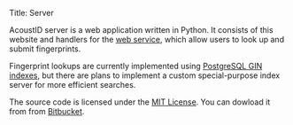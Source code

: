 Title: Server

AcoustID server is a web application written in Python. It consists of this
website and handlers for the [web service](/webservice), which allow users
to look up and submit fingerprints.

Fingerprint lookups are currently implemented using [PostgreSQL GIN indexes][gin],
but there are plans to implement a custom special-purpose index server for
more efficient searches.

The source code is licensed under the [MIT License][mit]. You can dowload it
from from [Bitbucket][bb].

[mit]: http://creativecommons.org/licenses/MIT/
[bb]: https://bitbucket.org/acoustid/acoustid-server
[gin]: http://developer.postgresql.org/pgdocs/postgres/gin.html
[bb-index]: https://bitbucket.org/acoustid/acoustid-index

